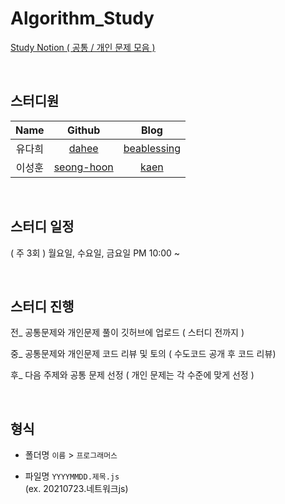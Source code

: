 # Algorithm_Study

[Study Notion ( 공통 / 개인 문제 모음 )](https://even-cayenne-f0c.notion.site/Algorithm_Study-e97c473bfc59410ca192744cf858e85b, "Notion Link") 

<br/>

## 스터디원 

|Name|Github|Blog|
|:---:|:---:|:---:|
|유다희|[dahee](https://github.com/hyoogu "Github Link")|[beablessing](https://velog.io/@beablessing "Blog Link")|
|이성훈|[seong-hoon](https://github.com/KAEN7 "Github Link")|[kaen](https://kaen7.github.io/ "Blog Link")|


<br/>

## 스터디 일정

( 주 3회 ) 월요일, 수요일, 금요일 PM 10:00 ~

<br/>

## 스터디 진행


전_ 공통문제와 개인문제 풀이 깃허브에 업로드 ( 스터디 전까지 )

중_ 공통문제와 개인문제 코드 리뷰 및 토의 ( 수도코드 공개 후 코드 리뷰) 

후_ 다음 주제와 공통 문제 선정 ( 개인 문제는 각 수준에 맞게 선정 )

<br/>

## 형식
* 폴더명 `이름`  > `프로그래머스` <br>

* 파일명 `YYYYMMDD.제목.js` <br>
(ex. 20210723.네트워크js)

